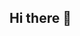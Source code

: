 ## Hi there 👋

<!--
**rafaelaalves19/rafaelaalves19** is a ✨ _special_ ✨ repository because its `README.md` (this file) appears on your GitHub profile.

Here are some ideas to get you started:

- 🔭 I’m currently working as a Data Analyst at Accenture (Dublin).
- 🌱 I’m currently learning Python for D.A. and also studying different courses to help me expanding my portfolio.
- 👯 I’m looking to collaborate on ...
- 🤔 I’m looking for help with ...
- 💬 Ask me about ...
- 📫 How to reach me: rafaelaalves.rla@gmail.com
- 😄 Pronouns: she/her
- ⚡ Fun fact: I can only super focous if I'm listing to brown noise 
-->
